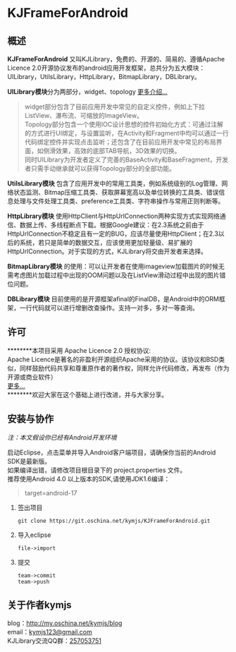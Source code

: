 ﻿KJFrameForAndroid
=================

## 概述

**KJFrameForAndroid** 又叫KJLibrary，免费的、开源的、简易的、遵循Apache Licence 2.0开源协议发布的android应用开发框架，总共分为五大模块：UILibrary，UtilsLibrary，HttpLibrary，BitmapLibrary，DBLibrary。

**UILibrary模块**分为两部分，widget、topology [更多介绍...](http://my.oschina.net/kymjs/blog/284897)<br>
> widget部分包含了目前应用开发中常见的自定义控件，例如上下拉ListView、瀑布流、可缩放的ImageView。<br>
> Topology部分包含一个使用IOC设计思想的控件初始化方式：可通过注解的方式进行UI绑定，与设置监听，在Activity和Fragment中均可以通过一行代码绑定控件并实现点击监听；还包含了在目前应用开发中常见的布局界面，如侧滑效果，高效的底部TAB导航，3D效果的切换。<br>
> 同时UILibrary为开发者定义了完善的BaseActivity和BaseFragment，开发者只需手动继承就可以获得Topology部分的全部功能。<br>

**UtilsLibrary模块** 包含了应用开发中的常用工具类，例如系统级别的Log管理、网络状态监测、Bitmap压缩工具类、获取屏幕宽高以及单位转换的工具类、错误信息处理与文件处理工具类、preference工具类、字符串操作与常用正则判断等。<br>

**HttpLibrary模块** 使用HttpClient与HttpUrlConnection两种实现方式实现网络通信、数据上传、多线程断点下载。根据Google建议：在2.3系统之前由于HttpUrlConnection不稳定且有一定的BUG，应该尽量使用HttpClient；在2.3以后的系统，若只是简单的数据交互，应该使用更加轻量级、易扩展的HttpUrlConnection。对于实现的方式，KJLibrary将交由开发者来选择。<br>

**BitmapLibrary模块** 的使用：可以让开发者在使用imageview加载图片的时候无需考虑图片加载过程中出现的OOM问题以及在ListView滑动过程中出现的图片错位问题。<br>

**DBLibrary模块** 目前使用的是开源框架afinal的FinalDB，是Android中的ORM框架，一行代码就可以进行增删改查操作。支持一对多，多对一等查询。<br>

## 许可
********本项目采用 Apache Licence 2.0 授权协议:<br>
Apache Licence是著名的非盈利开源组织Apache采用的协议。该协议和BSD类似，同样鼓励代码共享和尊重原作者的著作权，同样允许代码修改，再发布（作为开源或商业软件）<br>
[更多...](http://www.oschina.net/question/12_2828)<br>
********欢迎大家在这个基础上进行改进，并与大家分享。<br>

## 安装与协作
*注：本文假设你已经有Android开发环境*

启动Eclipse，点击菜单并导入Android客户端项目，请确保你当前的Android SDK是最新版。<br>
如果编译出错，请修改项目根目录下的 project.properties 文件。<br>
推荐使用Android 4.0 以上版本的SDK,请使用JDK1.6编译：
> target=android-17

 1. 签出项目

        git clone https://git.oschina.net/kymjs/KJFrameForAndroid.git

 2. 导入eclipse

        file->import

 3. 提交
 
        team->commit
        team->push

## 关于作者kymjs
blog：http://my.oschina.net/kymjs/blog<br>
email：kymjs123@gmail.com<br>
KJLibrary交流QQ群：[257053751](http://shang.qq.com/wpa/qunwpa?idkey=00d92c040e81d87ccd21f8d0fffb10640baaa66da45254c3bd329b6ff7d46fef)